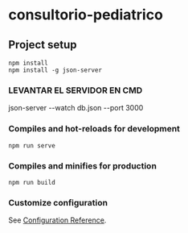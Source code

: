 # consultorio-pediatrico

## Project setup
```
npm install
npm install -g json-server
```

### LEVANTAR EL SERVIDOR EN CMD
json-server --watch db.json --port 3000

### Compiles and hot-reloads for development
```
npm run serve
```

### Compiles and minifies for production
```
npm run build
```

### Customize configuration
See [Configuration Reference](https://cli.vuejs.org/config/).
